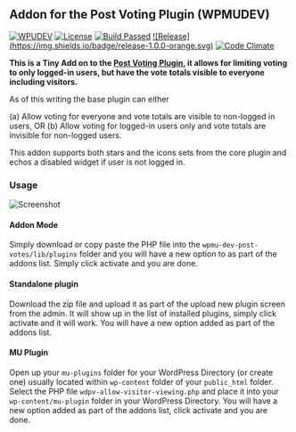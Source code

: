 ## Addon for the Post Voting Plugin (WPMUDEV)

[![WPUDEV](https://img.shields.io/badge/plugin-WPMUDEV-blue.svg)](https://premium.wpmudev.org/projects)  [![License](https://img.shields.io/badge/license-GNU_GPL_v2-red.svg)](https://www.gnu.org/licenses/gpl-2.0.html)  [![Build Passed](https://img.shields.io/badge/build-passed-1ece30.svg)](#)  [![Release] (https://img.shields.io/badge/release-1.0.0-orange.svg)](#)  [![Code Climate](https://codeclimate.com/github/JudeRosario/wpdv-allow-visitor-viewing/badges/gpa.svg)](https://codeclimate.com/github/JudeRosario/wpdv-allow-visitor-viewing)


__This is a Tiny Add on to the [Post Voting Plugin](https://premium.wpmudev.org/project/post-voting-plugin/), it allows for limiting voting to only logged-in users, but have the vote totals visible to everyone including visitors.__

As of this writing the base plugin can either

(a) Allow voting for everyone and vote totals are visible to non-logged in users, OR
(b) Allow voting for logged-in users only and vote totals are invisible for non-logged users.

This addon supports both stars and the icons sets from the core plugin and echos a disabled widget if user is not logged in.

### Usage 

![Screenshot](http://i59.tinypic.com/rbwppu.png)

#### Addon Mode

Simply download or copy paste the PHP file into the `wpmu-dev-post-votes/lib/plugins` folder and you will have a new option to as part of the addons list. Simply click activate and you are done.

#### Standalone plugin 

Download the zip file and upload it as part of the upload new plugin screen from the admin. It will show up in the list of installed plugins, simply click activate and it will work. You will have a new option added as part of the addons list.

#### MU Plugin

Open up your `mu-plugins` folder for your WordPress Directory (or create one) usually located within `wp-content` folder of your `public_html` folder. Select the PHP file `wdpv-allow-visitor-viewing.php` and place it into your `wp-content/mu-plugin` folder in your WordPress Directory. You will have a new option added as part of the addons list, click activate and you are done.

